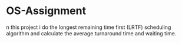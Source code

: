# OS-Assignment
n this project i do the longest remaining time first (LRTF) scheduling algorithm and calculate the average turnaround time and waiting time.
